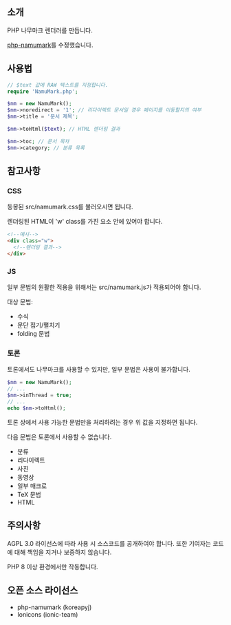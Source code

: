## 소개
PHP 나무마크 렌더러를 만듭니다.

[php-namumark](http://github.com/koreapyj/php-namumark)를 수정했습니다.

## 사용법
```php
// $text 값에 RAW 텍스트를 지정합니다.
require 'NamuMark.php';

$nm = new NamuMark();
$nm->noredirect = '1'; // 리다이렉트 문서일 경우 페이지를 이동할지의 여부
$nm->title = '문서 제목';

$nm->toHtml($text); // HTML 렌더링 결과

$nm->toc; // 문서 목차
$nm->category; // 분류 목록
```

## 참고사항
### CSS
동봉된 src/namumark.css를 불러오시면 됩니다.

렌더링된 HTML이 'w' class를 가진 요소 안에 있어야 합니다. 
```html
<!--예시-->
<div class="w">
  <!--렌더링 결과-->
</div>
```

### JS
일부 문법의 원활한 적용을 위해서는 src/namumark.js가 적용되어야 합니다.

대상 문법:
- 수식
- 문단 접기/펼치기
- folding 문법

### 토론
토론에서도 나무마크를 사용할 수 있지만, 일부 문법은 사용이 불가합니다.
```php
$nm = new NamuMark();
// ...
$nm->inThread = true;
// ...
echo $nm->toHtml();
```
토론 상에서 사용 가능한 문법만을 처리하려는 경우 위 값을 지정하면 됩니다.

다음 문법은 토론에서 사용할 수 없습니다.
- 분류
- 리다이렉트
- 사진
- 동영상
- 일부 매크로
- TeX 문법
- HTML

## 주의사항
AGPL 3.0 라이선스에 따라 사용 시 소스코드를 공개하여야 합니다. 또한 기여자는 코드에 대해 책임을 지거나 보증하지 않습니다.

PHP 8 이상 환경에서만 작동합니다.

## 오픈 소스 라이선스
- php-namumark (koreapyj)
- Ionicons (ionic-team)
